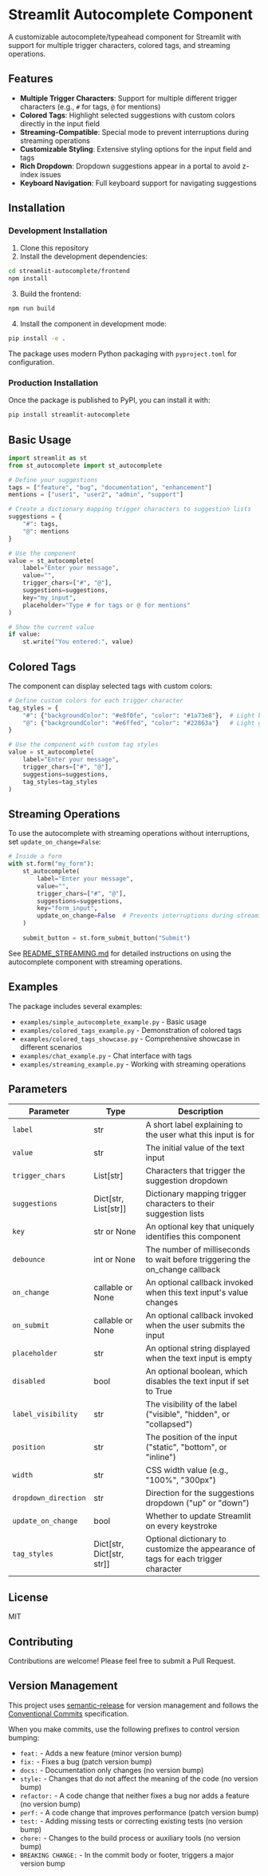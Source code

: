 # Streamlit Autocomplete Component

A customizable autocomplete/typeahead component for Streamlit with support for multiple trigger characters, colored tags, and streaming operations.

## Features

- **Multiple Trigger Characters**: Support for multiple different trigger characters (e.g., `#` for tags, `@` for mentions)
- **Colored Tags**: Highlight selected suggestions with custom colors directly in the input field
- **Streaming-Compatible**: Special mode to prevent interruptions during streaming operations
- **Customizable Styling**: Extensive styling options for the input field and tags
- **Rich Dropdown**: Dropdown suggestions appear in a portal to avoid z-index issues
- **Keyboard Navigation**: Full keyboard support for navigating suggestions

## Installation

### Development Installation

1. Clone this repository
2. Install the development dependencies:

```bash
cd streamlit-autocomplete/frontend
npm install
```

3. Build the frontend:

```bash
npm run build
```

4. Install the component in development mode:

```bash
pip install -e .
```

The package uses modern Python packaging with `pyproject.toml` for configuration.

### Production Installation

Once the package is published to PyPI, you can install it with:

```bash
pip install streamlit-autocomplete
```

## Basic Usage

```python
import streamlit as st
from st_autocomplete import st_autocomplete

# Define your suggestions
tags = ["feature", "bug", "documentation", "enhancement"]
mentions = ["user1", "user2", "admin", "support"]

# Create a dictionary mapping trigger characters to suggestion lists
suggestions = {
    "#": tags,
    "@": mentions
}

# Use the component
value = st_autocomplete(
    label="Enter your message",
    value="",
    trigger_chars=["#", "@"],
    suggestions=suggestions,
    key="my_input",
    placeholder="Type # for tags or @ for mentions"
)

# Show the current value
if value:
    st.write("You entered:", value)
```

## Colored Tags

The component can display selected tags with custom colors:

```python
# Define custom colors for each trigger character
tag_styles = {
    "#": {"backgroundColor": "#e8f0fe", "color": "#1a73e8"},  # Light blue
    "@": {"backgroundColor": "#e6ffed", "color": "#22863a"}   # Light green
}

# Use the component with custom tag styles
value = st_autocomplete(
    label="Enter your message",
    trigger_chars=["#", "@"],
    suggestions=suggestions,
    tag_styles=tag_styles
)
```

## Streaming Operations

To use the autocomplete with streaming operations without interruptions, set `update_on_change=False`:

```python
# Inside a form
with st.form("my_form"):
    st_autocomplete(
        label="Enter your message",
        value="",
        trigger_chars=["#", "@"],
        suggestions=suggestions,
        key="form_input",
        update_on_change=False  # Prevents interruptions during streaming
    )
    
    submit_button = st.form_submit_button("Submit")
```

See [README_STREAMING.md](README_STREAMING.md) for detailed instructions on using the autocomplete component with streaming operations.

## Examples

The package includes several examples:

- `examples/simple_autocomplete_example.py` - Basic usage
- `examples/colored_tags_example.py` - Demonstration of colored tags
- `examples/colored_tags_showcase.py` - Comprehensive showcase in different scenarios
- `examples/chat_example.py` - Chat interface with tags
- `examples/streaming_example.py` - Working with streaming operations

## Parameters

| Parameter | Type | Description |
|-----------|------|-------------|
| `label` | str | A short label explaining to the user what this input is for |
| `value` | str | The initial value of the text input |
| `trigger_chars` | List[str] | Characters that trigger the suggestion dropdown |
| `suggestions` | Dict[str, List[str]] | Dictionary mapping trigger characters to their suggestion lists |
| `key` | str or None | An optional key that uniquely identifies this component |
| `debounce` | int or None | The number of milliseconds to wait before triggering the on_change callback |
| `on_change` | callable or None | An optional callback invoked when this text input's value changes |
| `on_submit` | callable or None | An optional callback invoked when the user submits the input |
| `placeholder` | str | An optional string displayed when the text input is empty |
| `disabled` | bool | An optional boolean, which disables the text input if set to True |
| `label_visibility` | str | The visibility of the label ("visible", "hidden", or "collapsed") |
| `position` | str | The position of the input ("static", "bottom", or "inline") |
| `width` | str | CSS width value (e.g., "100%", "300px") |
| `dropdown_direction` | str | Direction for the suggestions dropdown ("up" or "down") |
| `update_on_change` | bool | Whether to update Streamlit on every keystroke |
| `tag_styles` | Dict[str, Dict[str, str]] | Optional dictionary to customize the appearance of tags for each trigger character |

## License

MIT

## Contributing

Contributions are welcome! Please feel free to submit a Pull Request. 

## Version Management

This project uses [semantic-release](https://github.com/semantic-release/semantic-release) for version management and follows the [Conventional Commits](https://www.conventionalcommits.org/) specification.

When you make commits, use the following prefixes to control version bumping:
- `feat:` - Adds a new feature (minor version bump)
- `fix:` - Fixes a bug (patch version bump)
- `docs:` - Documentation only changes (no version bump)
- `style:` - Changes that do not affect the meaning of the code (no version bump)
- `refactor:` - A code change that neither fixes a bug nor adds a feature (no version bump)
- `perf:` - A code change that improves performance (patch version bump)
- `test:` - Adding missing tests or correcting existing tests (no version bump)
- `chore:` - Changes to the build process or auxiliary tools (no version bump)
- `BREAKING CHANGE:` - In the commit body or footer, triggers a major version bump 